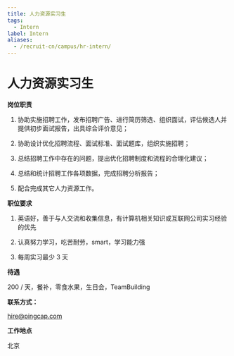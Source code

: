 ```yaml
---
title: 人力资源实习生
tags:
  - Intern
label: Intern
aliases:
  - /recruit-cn/campus/hr-intern/
---
```


# 人力资源实习生

**岗位职责**

1. 协助实施招聘工作，发布招聘广告、进行简历筛选、组织面试，评估候选人并提供初步面试报告，出具综合评价意见；

2. 协助设计优化招聘流程、面试标准、面试题库，组织实施招聘；

3. 总结招聘工作中存在的问题，提出优化招聘制度和流程的合理化建议；

4. 总结和统计招聘工作各项数据，完成招聘分析报告；

5. 配合完成其它人力资源工作。

**职位要求**

1. 英语好，善于与人交流和收集信息，有计算机相关知识或互联网公司实习经验的优先

2. 认真努力学习，吃苦耐劳，smart，学习能力强

3. 每周实习最少 3 天

**待遇**

200 / 天，餐补，零食水果，生日会，TeamBuilding

**联系方式：**

hire@pingcap.com

**工作地点**

北京
